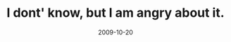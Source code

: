 ---
layout: base.njk
title : 'I dont&#39; know, but I am angry about it.' 
view_title : 'I dont&#39; know, but I am angry about it.' 
year : '2009' 
date : '2009-10-20' 
img_file : '/drawing/idontknowbutimangryaboutit.png' 
html_file : 'idontknowbutimangryaboutit' 
next_html : 'ihaveanxiety.html' 
year_order : '243' 
permalink : "title/{{html_file}}.html"
---